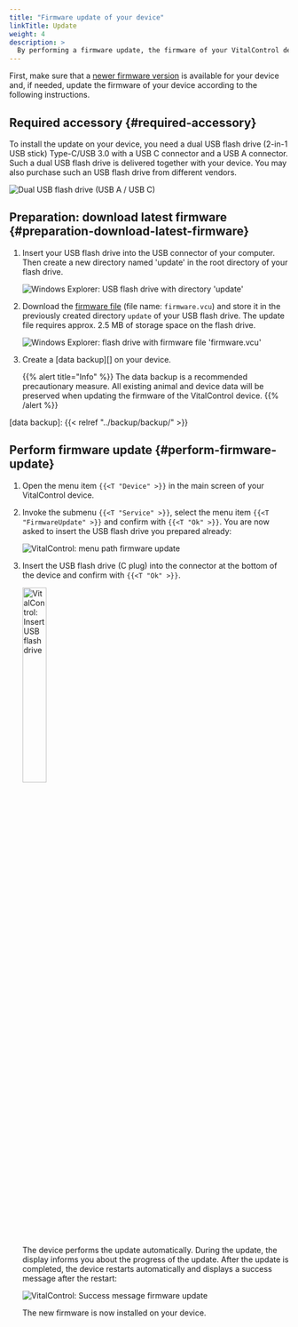 ```yaml
---
title: "Firmware update of your device"
linkTitle: Update
weight: 4
description: >
  By performing a firmware update, the firmware of your VitalControl device can be updated to the latest available versions.
---
```

First, make sure that a [newer firmware version](../versions/) is available for your device and, if needed, update the firmware of your device according to the following instructions.

## Required accessory {#required-accessory}

To install the update on your device, you need a dual USB flash drive (2-in-1 USB stick) Type-C/USB 3.0 with a USB C connector and a USB A connector. Such a dual USB flash drive is delivered together with your device. You may also purchase such an USB flash drive from different vendors.

![Dual USB flash drive (USB A / USB C)](/images/firmware/update/usb-dual-stick.svg "Dual USB flash drive")

## Preparation: download latest firmware {#preparation-download-latest-firmware}

1. Insert your USB flash drive into the USB connector of your computer. Then create a new directory named 'update' in the root directory of your flash drive.

    ![Windows Explorer: USB flash drive with directory 'update'](../images/create-folder-update.png "USB flash drive: directory 'update'")

1. Download the [firmware file](/download/firmware.vcu) (file name: `firmware.vcu`) and store it in the previously created directory `update` of your USB flash drive. The update file requires approx. 2.5 MB of storage space on the flash drive.

    ![Windows Explorer: flash drive with firmware file 'firmware.vcu'](../images/save-firmware-file.png "Flash drive with firmware file")

1. Create a [data backup][] on your device.

    {{% alert title="Info" %}}
The data backup is a recommended precautionary measure. All existing animal and device data will be preserved when updating the firmware of the VitalControl device.
    {{% /alert %}}

[data backup]: {{< relref "../backup/backup/" >}}

## Perform firmware update {#perform-firmware-update}

1. Open the menu item `{{<T "Device" >}}` in the main screen of your VitalControl device.

1. Invoke the submenu `{{<T "Service" >}}`, select the menu item `{{<T "FirmwareUpdate" >}}` and confirm with `{{<T "Ok" >}}`. You are now asked to insert the USB flash drive you prepared already:

    ![VitalControl: menu path firmware update](../images/firmware-update.png "Firmware update")

1. Insert the USB flash drive (C plug) into the connector at the bottom of the device and confirm with `{{<T "Ok" >}}`.

    <img src="/images/firmware/update/plug-in-dual-usb-stick.svg" alt="VitalControl: Insert USB flash drive" title="Insert USB flash drive" width="30%" />

    The device performs the update automatically. During the update, the display informs you about the progress of the update. After the update is completed, the device restarts automatically and displays a success message after the restart:

   ![VitalControl: Success message firmware update](../images/update-success.png "Success firmware update")

   The new firmware is now installed on your device.
